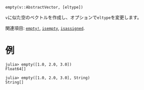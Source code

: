 ```
empty(v::AbstractVector, [eltype])
```

`v`に似た空のベクトルを作成し、オプションで`eltype`を変更します。

関連項目: [`empty!`](@ref), [`isempty`](@ref), [`isassigned`](@ref).

# 例

```jldoctest
julia> empty([1.0, 2.0, 3.0])
Float64[]

julia> empty([1.0, 2.0, 3.0], String)
String[]
```
